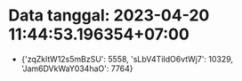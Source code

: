 # Data tanggal: 2023-04-20 11:44:53.196354+07:00

* {'zqZkltW12s5mBzSU': 5558, 'sLbV4TiIdO6vtWj7': 10329, 'Jam6DVkWaY034haO': 7764}

